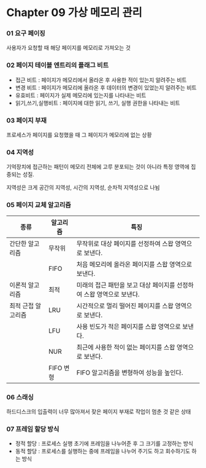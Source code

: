 # Chapter 09 가상 메모리 관리

### 01 요구 페이징

사용자가 요청할 때 해당 페이지를 메모리로 가져오는 것

### 02 페이지 테이블 엔트리의 플래그 비트

- 접근 비트 : 페이지가 메모리에서 올라온 후 사용한 적이 있는지 알려주는 비트
- 변경 비트 : 페이지가 메모리에 올라온 후 데이터의 변경이 있었는지 알려주는 비트
- 유효비트 : 페이지가 실제 메모리에 있는지를 나타내는 비트
- 읽기,쓰기,실행비트 : 페이지에 대한 읽기, 쓰기,  실행 권한을 나타내는 비트

### 03 페이지 부재

프로세스가 페이지를 요청했을 때 그 페이지가 메모리에 없는 상황

### 04 지역성

기억장치에 접근하는 패턴이 메모리 전체에 고루 분포되는 것이 아니라 특정 영역에 집중되는 성질.

지역성은 크게 공간의 지역성, 시간의 지역성, 순차적 지역성으로 나뉨

### 05 페이지 교체 알고리즘

| 종류 | 알고리즘 | 특징 |
| --- | --- | --- |
| 간단한 알고리즘 | 무작위 | 무작위로 대상 페이지를 선정하여 스왑 영역으로 보낸다. |
|  | FIFO | 처음 메모리에 올라온 페이지를 스왑 영역으로 보낸다. |
| 이론적 알고리즘 | 최적 | 미래의 접근 패턴을 보고 대상 페이지를 선정하여 스왑 영역으로 보낸다. |
| 최적 근접 알고리즘 | LRU | 시간적으로 멀리 떨어진 페이지를 스왑 영역으로 보낸다. |
|  | LFU | 사용 빈도가 적은 페이지를 스왑 영역으로 보낸다. |
|  | NUR | 최근에 사용한 적이 없는 페이지를 스왑 영역으로 보낸다. |
|  | FIFO 변형 | FIFO 알고리즘을 변형하여 성능을 높인다. |

### 06 스래싱

하드디스크의 입출력이 너무 많아져서 잦은 페이지 부재로 작업이 멈춘 것 같은 상태

### 07 프레임 할당 방식

- 정적 할당 : 프로세스 실행 초기에 프레임을 나누어준 후 그 크기를 고정하는 방식
- 동적 할당 : 프로세스를 실행하는 중에 프레임을 나누어 주기도 하고 회수하기도 하는 방식
